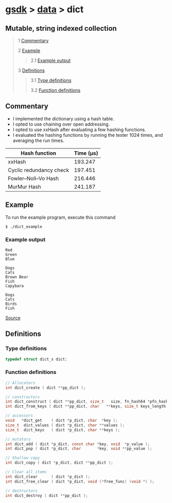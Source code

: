 # [gsdk](../../../README.md) > [data](../data.md) > dict

 ## Mutable, string indexed collection

 > 1 [Commentary](#commentary)
 > 
 > 2 [Example](#example)
 >
 >> 2.1 [Example output](#example-output)
 >
 > 3 [Definitions](#definitions)
 >
 >> 3.1 [Type definitions](#type-definitions)
 >>
 >> 3.2 [Function definitions](#function-definitions)

 ## Commentary
 - I implemented the dictionary using a hash table.
 - I opted to use chaining over open addressing.
 - I opted to use xxHash after evaluating a few hashing functions.
 - I evaluated the hashing functions by running the tester 1024 times, and averaging the run times.
 
 | Hash function           | Time (μs) |
 |-------------------------|-----------|
 | xxHash                  | 193.247   |
 | Cyclic redundancy check | 197.451   |
 | Fowler–Noll–Vo Hash     | 216.446   |
 | MurMur Hash             | 241.187   |

 ## Example
 To run the example program, execute this command
 ```
 $ ./dict_example
 ```
  ### Example output
 ```
Red
Green
Blue

Dogs
Cats
Brown Bear
Fish
Capybara

Dogs
Cats
Birds
Fish
 ```
 [Source](main.c)

 ## Definitions
 ### Type definitions
 ```c
 typedef struct dict_s dict;
 ```
 ### Function definitions
 ```c 
 // Allocaters
 int dict_create ( dict **pp_dict );
 
 // constructors
 int dict_construct ( dict **pp_dict, size_t   size, fn_hash64 *pfn_hash_function );
 int dict_from_keys ( dict **pp_dict, char   **keys, size_t keys_length );
 
 // accessors
 void   *dict_get    ( dict *p_dict, char  *key );
 size_t  dict_values ( dict *p_dict, char **values );
 size_t  dict_keys   ( dict *p_dict, char **keys );
 
 // mutators
 int dict_add ( dict *p_dict, const char *key, void  *p_value );
 int dict_pop ( dict *p_dict, char       *key, void **pp_value );
 
 // Shallow copy
 int dict_copy ( dict *p_dict, dict **pp_dict );
 
 // Clear all items
 int dict_clear      ( dict *p_dict );
 int dict_free_clear ( dict *p_dict, void (*free_func) (void *) );

 // destructors
 int dict_destroy ( dict **pp_dict );
 ```

